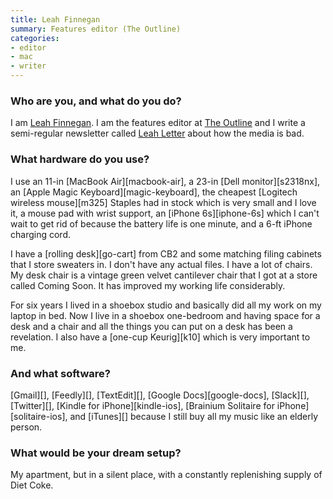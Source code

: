 ```yaml
---
title: Leah Finnegan
summary: Features editor (The Outline)
categories:
- editor
- mac
- writer
---
```


### Who are you, and what do you do?

I am [Leah Finnegan](https://twitter.com/leahfinnegan "Leah's Twitter account."). I am the features editor at [The Outline](https://theoutline.com/ "An online publication.") and I write a semi-regular newsletter called [Leah Letter](http://theoutline.us14.list-manage2.com/subscribe?u=7d9a179d9349586da8d1fd80f&id=47c259ca85 "Leah's newsletter.") about how the media is bad.

### What hardware do you use?

I use an 11-in [MacBook Air][macbook-air], a 23-in [Dell monitor][s2318nx], an [Apple Magic Keyboard][magic-keyboard], the cheapest [Logitech wireless mouse][m325] Staples had in stock which is very small and I love it, a mouse pad with wrist support, an [iPhone 6s][iphone-6s] which I can't wait to get rid of because the battery life is one minute, and a 6-ft iPhone charging cord.

I have a [rolling desk][go-cart] from CB2 and some matching filing cabinets that I store sweaters in. I don't have any actual files. I have a lot of chairs. My desk chair is a vintage green velvet cantilever chair that I got at a store called Coming Soon. It has improved my working life considerably.

For six years I lived in a shoebox studio and basically did all my work on my laptop in bed. Now I live in a shoebox one-bedroom and having space for a desk and a chair and all the things you can put on a desk has been a revelation. I also have a [one-cup Keurig][k10] which is very important to me. 

### And what software?

[Gmail][], [Feedly][], [TextEdit][], [Google Docs][google-docs], [Slack][], [Twitter][], [Kindle for iPhone][kindle-ios], [Brainium Solitaire for iPhone][solitaire-ios], and [iTunes][] because I still buy all my music like an elderly person. 

### What would be your dream setup?

My apartment, but in a silent place, with a constantly replenishing supply of Diet Coke. 
